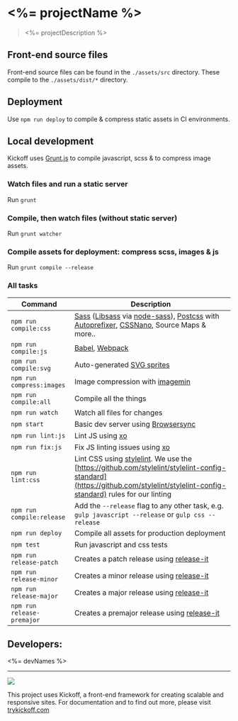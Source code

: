 # <%= projectName %>
> <%= projectDescription %>

## Front-end source files
Front-end source files can be found in the `./assets/src` directory. These compile to the `./assets/dist/*` directory.

## Deployment
Use `npm run deploy` to compile & compress static assets in CI environments.

## Local development
Kickoff uses [Grunt.js](http://gruntjs.com) to compile javascript, scss & to compress image assets.

### Watch files and run a static server
Run `grunt`

### Compile, then watch files (without static server)
Run `grunt watcher`

### Compile assets for deployment: compress scss, images & js
Run `grunt compile --release`

### All tasks
| Command | Description |
|---------------------------|---------------------------------------------------------------------------------------------------------------------------------------------------------------------------------------------------------------------------------------------------------------------------------------------|
| `npm run compile:css` | [Sass](http://sass-lang.com/) ([Libsass](http://sass-lang.com/libsass) via [node-sass](https://github.com/sass/node-sass)), [Postcss](http://postcss.org/) with [Autoprefixer](https://github.com/postcss/autoprefixer), [CSSNano](https://github.com/ben-eb/cssnano), Source Maps & more..  |
| `npm run compile:js` | [Babel](http://babeljs.io/), [Webpack](http://webpack.github.io/) |
| `npm run compile:svg` | Auto-generated [SVG sprites](https://github.com/w0rm/gulp-svgstore) |
| `npm run compress:images` | Image compression with [imagemin](https://www.npmjs.com/package/gulp-imagemin) |
| `npm run compile:all` | Compile all the things |
| `npm run watch` | Watch all files for changes |
| `npm start` | Basic dev server using [Browsersync](http://www.browsersync.io/) |
| `npm run lint:js` | Lint JS using [xo](https://github.com/sindresorhus/xo) |
| `npm run fix:js` | Fix JS linting issues using [xo](https://github.com/sindresorhus/xo) |
| `npm run lint:css` | Lint CSS using [stylelint](https://github.com/stylelint/stylelint). We use the [https://github.com/stylelint/stylelint-config-standard](https://github.com/stylelint/stylelint-config-standard) rules for our linting |
| `npm run compile:release` | Add the `--release` flag to any other task, e.g. `gulp javascript --release` or `gulp css --release` |
| `npm run deploy` | Compile all assets for production deployment |
| `npm test` | Run javascript and css tests |
| `npm run release-patch` | Creates a patch release using [release-it](https://github.com/webpro/release-it)  |
| `npm run release-minor` | Creates a minor release using [release-it](https://github.com/webpro/release-it) |
| `npm run release-major` | Creates a major release using [release-it](https://github.com/webpro/release-it) |
| `npm run release-premajor` | Creates a premajor release using [release-it](https://github.com/webpro/release-it) |

## Developers:
<%= devNames %>


---
[![](http://i.imgur.com/PiqudTY.png)](http://trykickoff.com)

This project uses Kickoff, a front-end framework for creating scalable and responsive sites. For documentation and to find out more, please visit [trykickoff.com](http://trykickoff.com)
